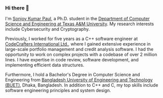 ### Hi there 👋

<!--
**sonjoyp/sonjoyp** is a ✨ _special_ ✨ repository because its `README.md` (this file) appears on your GitHub profile.

Here are some ideas to get you started:

- 🔭 I’m currently working on ...
- 🌱 I’m currently learning ...
- 👯 I’m looking to collaborate on ...
- 🤔 I’m looking for help with ...
- 💬 Ask me about ...
- 📫 How to reach me: ...
- 😄 Pronouns: ...
- ⚡ Fun fact: ...
-->

I'm [Sonjoy Kumar Paul](https://www.linkedin.com/in/sonjoykp/), a Ph.D. student in the [Department of Computer Science and Engineering at Texas A&M University](https://engineering.tamu.edu/cse/index.html). My research interests include Cybersecurity and Cryptography.

Previously, I worked for five years as a C++ software engineer at [CodeCrafters International Ltd.](https://www.codecraftersintl.com/), where I gained extensive experience in large-scale portfolio management and credit analysis software. I had the opportunity to work on complex projects with a codebase of over 2 million lines. I have expertise in code review, software development, and implementing efficient data structures.

Furthermore, I hold a Bachelor's Degree in Computer Science and Engineering from [Bangladesh University of Engineering and Technology (BUET)](https://www.buet.ac.bd/), Dhaka, Bangladesh. In addition to C++ and C, my top skills include software engineering principles and system design.

